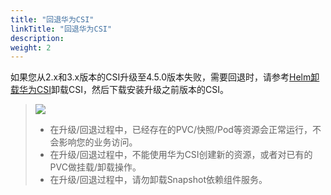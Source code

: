 ```yaml
---
title: "回退华为CSI"
linkTitle: "回退华为CSI"
description: 
weight: 2
---
```


如果您从2.x和3.x版本的CSI升级至4.5.0版本失败，需要回退时，请参考[Helm卸载华为CSI](/v4.5.0/installation-and-deployment/uninstalling-huawei-csi/uninstalling-huawei-csi-using-helm)卸载CSI，然后下载安装升级之前版本的CSI。

>![](/css-docs/public_sys-resources/zh-cn/icon-notice.gif)  
>-   在升级/回退过程中，已经存在的PVC/快照/Pod等资源会正常运行，不会影响您的业务访问。
>-   在升级/回退过程中，不能使用华为CSI创建新的资源，或者对已有的PVC做挂载/卸载操作。
>-   在升级/回退过程中，请勿卸载Snapshot依赖组件服务。




